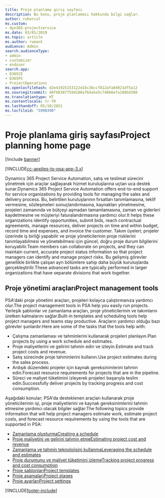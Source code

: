 ```yaml
---
title: Proje planlama giriş sayfası
description: Bu konu, proje planlaması hakkında bilgi sağlar.
author: ruhercul
ms.custom:
- dyn365-projectservice
ms.date: 03/01/2019
ms.topic: article
ms.author: rumant
audience: Admin
search.audienceType:
- admin
- customizer
- enduser
search.app:
- D365CE
- D365PS
- ProjectOperations
ms.openlocfilehash: d2e41925153122d16c3bccf812afa84921df5a12
ms.sourcegitcommit: 40f68387f594180af64a5e5c748b6efa188bd300
ms.translationtype: HT
ms.contentlocale: tr-TR
ms.lasthandoff: 05/10/2021
ms.locfileid: "5998390"
---
```

# <a name="project-planning-home-page"></a><span data-ttu-id="12979-103">Proje planlama giriş sayfası</span><span class="sxs-lookup"><span data-stu-id="12979-103">Project planning home page</span></span>

[!include [banner](../includes/psa-now-project-operations.md)]

[!INCLUDE[cc-applies-to-psa-app-3.x](../includes/cc-applies-to-psa-app-3x.md)]

<span data-ttu-id="12979-104">Dynamics 365 Project Service Automation, satış ve teslimat sürecini yönetmek için araçlar sağlayarak hizmet kuruluşlarına uçtan uca destek sunar.</span><span class="sxs-lookup"><span data-stu-id="12979-104">Dynamics 365 Project Service Automation offers end-to-end support for service organizations by providing tools for managing the sales and delivery process.</span></span> <span data-ttu-id="12979-105">Bu, belirtilen kuruluşlarının fırsatları tanımlamasına, teklif vermesine, sözleşmeleri sonuçlandırmasına, kaynakları yönetmesine, projeleri zamanında ve bütçeyi aşmadan tamamlamasına, zaman ve giderleri kaydetmesine ve müşteriyi faturalandırmasına yardımcı olur.</span><span class="sxs-lookup"><span data-stu-id="12979-105">It helps these organizations identify opportunities, submit bids, reach contractual agreements, manage resources, deliver projects on time and within budget, record time and expenses, and invoice the customer.</span></span> <span data-ttu-id="12979-106">Takım üyeleri; projeler üzerinde iş birliği yapabilir ve proje yöneticilerinin proje risklerini tanımlayabilmesi ve yönetebilmesi için güncel, doğru proje durum bilgilerini koruyabilir.</span><span class="sxs-lookup"><span data-stu-id="12979-106">Team members can collaborate on projects, and they can maintain current, accurate project status information so that project managers can identify and manage project risks.</span></span> <span data-ttu-id="12979-107">Bu gelişmiş görevler genellikle birlikte çalışan ayrı bölümlere sahip daha büyük kuruluşlarda gerçekleştirilir.</span><span class="sxs-lookup"><span data-stu-id="12979-107">These advanced tasks are typically performed in larger organizations that have separate divisions that work together.</span></span>

## <a name="project-management-tools"></a><span data-ttu-id="12979-108">Proje yönetimi araçları</span><span class="sxs-lookup"><span data-stu-id="12979-108">Project management tools</span></span>

<span data-ttu-id="12979-109">PSA'daki proje yönetimi araçları, projeleri kolayca çalıştırmanıza yardımcı olur.</span><span class="sxs-lookup"><span data-stu-id="12979-109">The project management tools in PSA help you easily run projects.</span></span> <span data-ttu-id="12979-110">Yerleşik şablonlar ve zamanlama araçları, proje yöneticilerinin ve takımların üretken kalmalarını sağlar.</span><span class="sxs-lookup"><span data-stu-id="12979-110">Built-in templates and scheduling tools help project managers and teams stay productive.</span></span> <span data-ttu-id="12979-111">Araçların yardımcı olduğu bazı görevler şunlardır:</span><span class="sxs-lookup"><span data-stu-id="12979-111">Here are some of the tasks that the tools help with:</span></span>

- <span data-ttu-id="12979-112">Çalışma zamanlaması ve tahminlerini kullanarak projeleri planlayın.</span><span class="sxs-lookup"><span data-stu-id="12979-112">Plan projects by using a work schedule and estimates.</span></span>
- <span data-ttu-id="12979-113">Proje maliyetlerini ve gelirini tahmin edin ve izleyin.</span><span class="sxs-lookup"><span data-stu-id="12979-113">Estimate and track project costs and revenue.</span></span>
- <span data-ttu-id="12979-114">Satış sürecinde proje tahminlerini kullanın.</span><span class="sxs-lookup"><span data-stu-id="12979-114">Use project estimates during the sales process.</span></span>
- <span data-ttu-id="12979-115">Ardışık düzendeki projeler için kaynak gereksinimlerini tahmin edin.</span><span class="sxs-lookup"><span data-stu-id="12979-115">Forecast resource requirements for projects that are in the pipeline.</span></span>
- <span data-ttu-id="12979-116">Süreci ve maliyet tüketimini izleyerek projeleri başarıyla teslim edin.</span><span class="sxs-lookup"><span data-stu-id="12979-116">Successfully deliver projects by tracking progress and cost consumption.</span></span>

<span data-ttu-id="12979-117">Aşağıdaki konular; PSA'da desteklenen araçları kullanarak proje yöneticilerinin işi, proje maliyetlerini ve kaynak gereksinimlerini tahmin etmesine yardımcı olacak bilgiler sağlar:</span><span class="sxs-lookup"><span data-stu-id="12979-117">The following topics provide information that will help project managers estimate work, estimate project costs, and forecast resource requirements by using the tools that are supported in PSA:</span></span>

- [<span data-ttu-id="12979-118">Zamanlama oluşturma</span><span class="sxs-lookup"><span data-stu-id="12979-118">Creating a schedule</span></span>](project-creating.md)
- [<span data-ttu-id="12979-119">Proje maliyetini ve gelirini tahmin etme</span><span class="sxs-lookup"><span data-stu-id="12979-119">Estimating project cost and revenue</span></span>](project-estimating.md)
- [<span data-ttu-id="12979-120">Zamanlama ve tahmin teknolojisini kullanma</span><span class="sxs-lookup"><span data-stu-id="12979-120">Leveraging the schedule and estimates</span></span>](project-leveraging.md)
- [<span data-ttu-id="12979-121">Proje durumunu ve maliyet tüketimini izleme</span><span class="sxs-lookup"><span data-stu-id="12979-121">Tracking project progress and cost consumption</span></span>](project-tracking.md)
- [<span data-ttu-id="12979-122">Proje şablonları</span><span class="sxs-lookup"><span data-stu-id="12979-122">Project templates</span></span>](project-templates.md)
- [<span data-ttu-id="12979-123">Proje aşamaları</span><span class="sxs-lookup"><span data-stu-id="12979-123">Project stages</span></span>](project-stages.md)
- [<span data-ttu-id="12979-124">Proje ayarları</span><span class="sxs-lookup"><span data-stu-id="12979-124">Project settings</span></span>](project-settings.md)


[!INCLUDE[footer-include](../includes/footer-banner.md)]